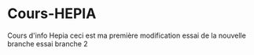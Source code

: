 # Cours-HEPIA
Cours d'info Hepia
ceci est ma première modification
essai de la nouvelle branche
essai branche 2

